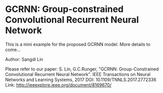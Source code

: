 # GCRNN: Group-constrained Convolutional Recurrent Neural Network
This is a mini example for the proposed GCRNN model. 
More details to come...

Author: Sangdi Lin


Please refer to our paper:
S. Lin, G.C.Runger, "GCRNN: Group-Constrained Convolutional Recurrent Neural Network". IEEE Transactions on Neural Networks and Learning Systems, 2017
DOI: 10.1109/TNNLS.2017.2772336
Link: http://ieeexplore.ieee.org/document/8169670/

